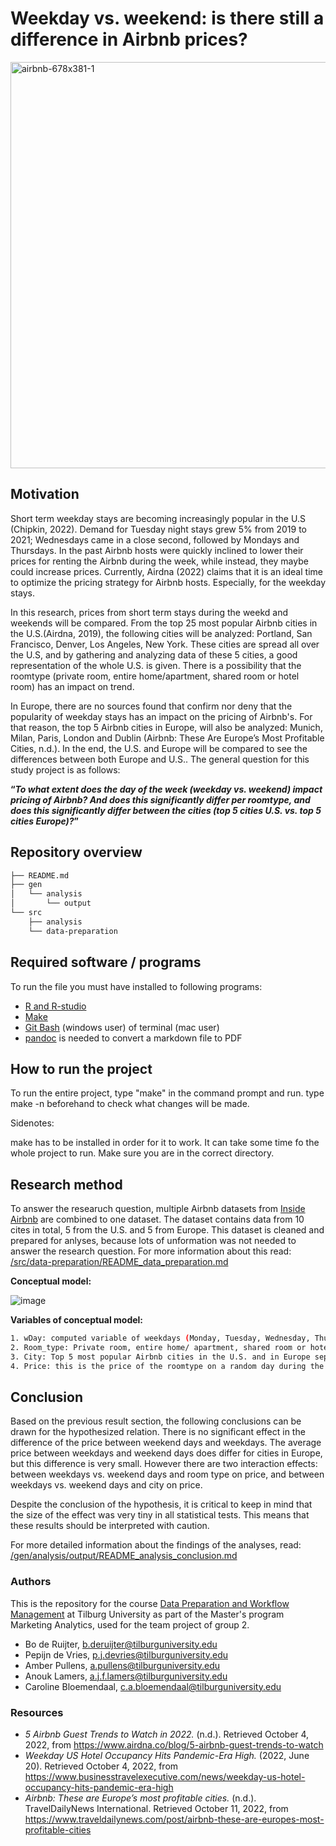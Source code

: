# Weekday vs. weekend: is there still a difference in Airbnb prices? 

<img width="650" alt="airbnb-678x381-1" src="https://user-images.githubusercontent.com/112823109/194288390-1e801324-f0dd-401a-a092-91ef73fe8cdb.png">

## Motivation
Short term weekday stays are becoming increasingly popular in the U.S (Chipkin, 2022). Demand for Tuesday night stays grew 5% from 2019 to 2021; Wednesdays came in a close second, followed by Mondays and Thursdays. In the past Airbnb hosts were quickly inclined to lower their prices for renting the Airbnb during the week, while instead, they maybe could increase prices. Currently, Airdna (2022) claims that it is an ideal time to optimize the pricing strategy for Airbnb hosts. Especially, for the weekday stays.

In this research, prices from short term stays during the weekd and weekends will be compared. From the top 25 most popular Airbnb cities in the U.S.(Airdna, 2019), the following cities will be analyzed: Portland, San Francisco, Denver, Los Angeles, New York. These cities are spread all over the U.S, and by gathering and analyzing data of these 5 cities, a good representation of the whole U.S. is given. There is a possibility that the roomtype (private room, entire home/apartment, shared room or hotel room) has an impact on trend. 

In Europe, there are no sources found that confirm nor deny that the popularity of weekday stays has an impact on the pricing of Airbnb's. For that reason, the top 5 Airbnb cities in Europe, will also be analyzed: Munich, Milan, Paris, London and Dublin (Airbnb: These Are Europe’s Most Profitable Cities, n.d.). In the end, the U.S. and Europe will be compared to see the differences between both Europe and U.S.. The general question for this study project is as follows: 

**“*To what extent does the day of the week (weekday vs. weekend) impact pricing of Airbnb? And does this significantly differ per roomtype, and does this significantly differ between the cities (top 5 cities U.S. vs. top 5 cities Europe)?*”**


## Repository overview
```bash
├── README.md
├── gen
│   └── analysis
│       └── output
└── src
    ├── analysis
    └── data-preparation
```

## Required software / programs 
To run the file you must have installed to following programs:
- [R and R-studio](https://tilburgsciencehub.com/building-blocks/configure-your-computer/statistics-and-computation/r/)
- [Make](https://tilburgsciencehub.com/building-blocks/configure-your-computer/automation-and-workflows/make/)
- [Git Bash](https://gitforwindows.org/) (windows user) of terminal (mac user)
- [pandoc](https://tilburgsciencehub.com/building-blocks/configure-your-computer/statistics-and-computation/pandoc/) is needed to convert a markdown file to PDF

## How to run the project  
To run the entire project, type "make" in the command prompt and run. type make -n beforehand to check what changes will be made.

Sidenotes:

make has to be installed in order for it to work.
It can take some time fo the whole project to run.
Make sure you are in the correct directory.

## Research method
To answer the researuch question, multiple Airbnb datasets from [Inside Airbnb](http://insideairbnb.com/get-the-data/) are combined to one dataset. The dataset contains data from 10 cites in total, 5 from the U.S. and 5 from Europe. This dataset is cleaned and prepared for anlyses, because lots of unformation was not needed to answer the research question. For more information about this read: [/src/data-preparation/README_data_preparation.md](https://github.com/course-dprep/What-happens-to-AirBnB-pricing-on-weekdays-vs-weekends/blob/master/src/data-preparation/README_data_preparation.md)

**Conceptual model:**

![image](https://user-images.githubusercontent.com/112823109/195831134-55df6bd7-c7eb-4388-b0e6-b1bc8b94fa46.png)

**Variables of conceptual model:**
```bash
1. wDay: computed variable of weekdays (Monday, Tuesday, Wednesday, Thursday, Sunday) vs. weekend (Friday, Saturday)
2. Room_type: Private room, entire home/ apartment, shared room or hotel
3. City: Top 5 most popular Airbnb cities in the U.S. and in Europe seperatly
4. Price: this is the price of the roomtype on a random day during the week or during the weekend
```

## Conclusion
Based on the previous result section, the following conclusions can be drawn for the hypothesized relation. There is no significant effect in the difference of the price between weekend days and weekdays. The average price between weekdays and weekend days does differ for cities in Europe, but this difference is very small. However there are two interaction effects:  between weekdays vs. weekend days and room type on price, and between weekdays vs. weekend days and city on price. 
 
Despite the conclusion of the hypothesis, it is critical to keep in mind that the size of the effect was very tiny in all statistical tests. This means that these results should be interpreted with caution. 

For more detailed information about the findings of the analyses, read: [/gen/analysis/output/README_analysis_conclusion.md](https://github.com/course-dprep/What-happens-to-AirBnB-pricing-on-weekdays-vs-weekends/blob/master/gen/analysis/output/README_analysis_conclusion.md)

### Authors
This is the repository for the course [Data Preparation and Workflow Management](https://dprep.hannesdatta.com/) at Tilburg University as part of the Master's program Marketing Analytics, used for the team project of group 2.

- Bo de Ruijter, b.deruijter@tilburguniversity.edu
- Pepijn de Vries, p.j.devries@tilburguniversity.edu
- Amber Pullens, a.pullens@tilburguniversity.edu
- Anouk Lamers, a.j.f.lamers@tilburguniversity.edu
- Caroline Bloemendaal, c.a.bloemendaal@tilburguniversity.edu

### Resources
- *5 Airbnb Guest Trends to Watch in 2022.* (n.d.). Retrieved October 4, 2022, from https://www.airdna.co/blog/5-airbnb-guest-trends-to-watch
- *Weekday US Hotel Occupancy Hits Pandemic-Era High.* (2022, June 20). Retrieved October 4, 2022, from https://www.businesstravelexecutive.com/news/weekday-us-hotel-occupancy-hits-pandemic-era-high
- *Airbnb: These are Europe’s most profitable cities.* (n.d.). TravelDailyNews International. Retrieved October 11, 2022, from https://www.traveldailynews.com/post/airbnb-these-are-europes-most-profitable-cities
